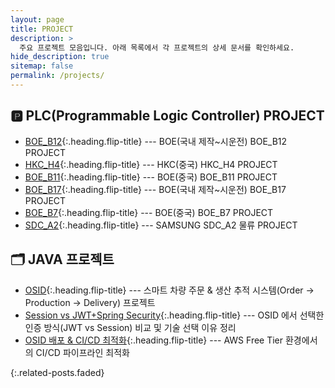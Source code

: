 ```yaml
---
layout: page
title: PROJECT
description: >
  주요 프로젝트 모음입니다. 아래 목록에서 각 프로젝트의 상세 문서를 확인하세요.
hide_description: true
sitemap: false
permalink: /projects/
---
```


## 🅿️ PLC(Programmable Logic Controller) PROJECT
* [BOE_B12]{:.heading.flip-title} --- BOE(국내 제작~시운전) BOE_B12 PROJECT
* [HKC_H4]{:.heading.flip-title} --- HKC(중국) HKC_H4 PROJECT
* [BOE_B11]{:.heading.flip-title} --- BOE(중국) BOE_B11 PROJECT
* [BOE_B17]{:.heading.flip-title} --- BOE(국내 제작~시운전) BOE_B17 PROJECT
* [BOE_B7]{:.heading.flip-title} --- BOE(중국) BOE_B7 PROJECT
* [SDC_A2]{:.heading.flip-title} --- SAMSUNG SDC_A2 물류 PROJECT

## 🗂️ JAVA 프로젝트 
* [OSID]{:.heading.flip-title} --- 스마트 차량 주문 & 생산 추적 시스템(Order → Production → Delivery) 프로젝트
* [Session vs JWT+Spring Security]{:.heading.flip-title} --- OSID 에서 선택한 인증 방식(JWT vs Session) 비교 및 기술 선택 이유 정리
* [OSID 배포 & CI/CD 최적화]{:.heading.flip-title} --- AWS Free Tier 환경에서의 CI/CD 파이프라인 최적화


{:.related-posts.faded}

[OSID]: OSID.md
[Session vs JWT+Spring Security]: JWTvsSession.md
[OSID 배포 & CI/CD 최적화]: osid-deploy.md
[SDC_A2]: SDC-A2.md
[BOE_B7]: BOE-B7.md
[BOE_B17]: BOE-B17.md
[BOE_B11]: BOE-B11.md
[BOE_B12]: BOE-B12.md
[HKC_H4]: HKC-H4.md
